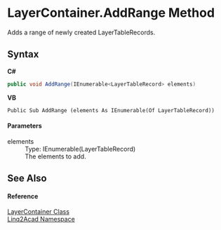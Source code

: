 # LayerContainer.AddRange Method 
 

Adds a range of newly created LayerTableRecords.

## Syntax

**C#**<br />
``` C#
public void AddRange(IEnumerable<LayerTableRecord> elements)
```

**VB**<br />
``` VB
Public Sub AddRange (elements As IEnumerable(Of LayerTableRecord))
```


#### Parameters
<dl><dt>elements</dt><dd>Type: IEnumerable(LayerTableRecord)<br />The elements to add.</dd></dl>

## See Also


#### Reference
<a href="T_Linq2Acad_LayerContainer.md">LayerContainer Class</a><br /><a href="N_Linq2Acad.md">Linq2Acad Namespace</a><br />
